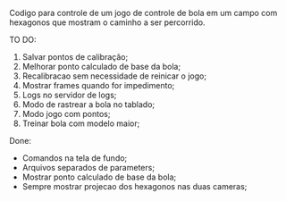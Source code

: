 Codigo para controle de um jogo de controle de bola em um campo com hexagonos que mostram o caminho a ser percorrido.


TO DO:
1. Salvar pontos de calibração;
2. Melhorar ponto calculado de base da bola;
3. Recalibracao sem necessidade de reinicar o jogo; 
4. Mostrar frames quando for impedimento;
5. Logs no servidor de logs;
6. Modo de rastrear a bola no tablado;
7. Modo jogo com pontos;
8. Treinar bola com modelo maior;

Done:

* Comandos na tela de fundo;
* Arquivos separados de parameters;
* Mostrar ponto calculado de base da bola;
* Sempre mostrar projecao dos hexagonos nas duas cameras;
